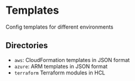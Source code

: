 # Templates

Config templates for different environments

## Directories

- `aws`: CloudFormation templates in JSON format
- `azure`: ARM templates in JSON format
- `terraform` Terraform modules in HCL
